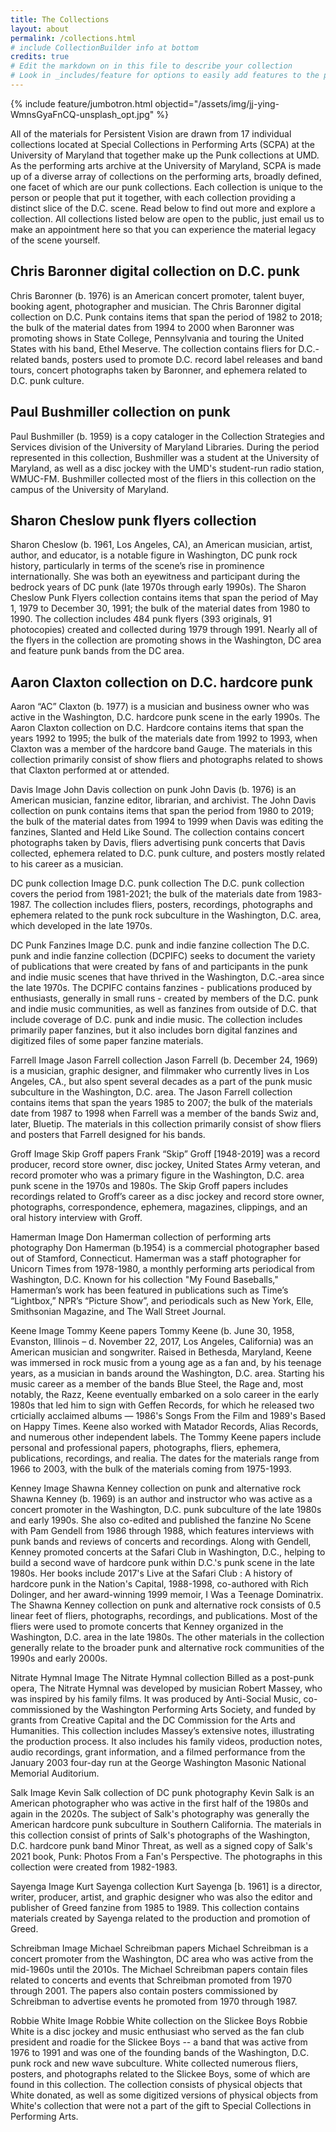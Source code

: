 ```yaml
---
title: The Collections
layout: about
permalink: /collections.html
# include CollectionBuilder info at bottom
credits: true
# Edit the markdown on in this file to describe your collection
# Look in _includes/feature for options to easily add features to the page
---
```


{% include feature/jumbotron.html objectid="/assets/img/jj-ying-WmnsGyaFnCQ-unsplash_opt.jpg" %}

All of the materials for Persistent Vision are drawn from 17 individual collections located at Special Collections in Performing Arts (SCPA) at the University of Maryland that together make up the Punk collections at UMD. As the performing arts archive at the University of Maryland, SCPA is made up of a diverse array of collections on the performing arts, broadly defined, one facet of which are our punk collections. Each collection is unique to the person or people that put it together, with each collection providing a distinct slice of the D.C. scene. Read below to find out more and explore a collection. All collections listed below are open to the public, just email us to make an appointment here so that you can experience the material legacy of the scene yourself.

## Chris Baronner digital collection on D.C. punk

Chris Baronner (b. 1976) is an American concert promoter, talent buyer, booking agent, photographer and musician. The Chris Baronner digital collection on D.C. Punk contains items that span the period of 1982 to 2018; the bulk of the material dates from 1994 to 2000 when Baronner was promoting shows in State College, Pennsylvania and touring the United States with his band, Ethel Meserve. The collection contains fliers for D.C.-related bands, posters used to promote D.C. record label releases and band tours, concert photographs taken by Baronner, and ephemera related to D.C. punk culture.


## Paul Bushmiller collection on punk

Paul Bushmiller (b. 1959) is a copy cataloger in the Collection Strategies and Services division of the University of Maryland Libraries. During the period represented in this collection, Bushmiller was a student at the University of Maryland, as well as a disc jockey with the UMD's student-run radio station, WMUC-FM. Bushmiller collected most of the fliers in this collection on the campus of the University of Maryland.

## Sharon Cheslow punk flyers collection

Sharon Cheslow (b. 1961, Los Angeles, CA), an American musician, artist, author, and educator, is a notable figure in Washington, DC punk rock history, particularly in terms of the scene’s rise in prominence internationally. She was both an eyewitness and participant during the bedrock years of DC punk (late 1970s through early 1990s). The Sharon Cheslow Punk Flyers collection contains items that span the period of May 1, 1979 to December 30, 1991; the bulk of the material dates from 1980 to 1990. The collection includes 484 punk flyers (393 originals, 91 photocopies) created and collected during 1979 through 1991. Nearly all of the flyers in the collection are promoting shows in the Washington, DC area and feature punk bands from the DC area.

## Aaron Claxton collection on D.C. hardcore punk
Aaron “AC” Claxton (b. 1977) is a musician and business owner who was active in the Washington, D.C. hardcore punk scene in the early 1990s. The Aaron Claxton collection on D.C. Hardcore contains items that span the years 1992 to 1995; the bulk of the materials date from 1992 to 1993, when Claxton was a member of the hardcore band Gauge. The materials in this collection primarily consist of show fliers and photographs related to shows that Claxton performed at or attended.

Davis Image
John Davis collection on punk
John Davis (b. 1976) is an American musician, fanzine editor, librarian, and archivist. The John Davis collection on punk contains items that span the period from 1980 to 2019; the bulk of the material dates from 1994 to 1999 when Davis was editing the fanzines, Slanted and Held Like Sound. The collection contains concert photographs taken by Davis, fliers advertising punk concerts that Davis collected, ephemera related to D.C. punk culture, and posters mostly related to his career as a musician.

DC punk collection Image
D.C. punk collection
The D.C. punk collection covers the period from 1981-2021; the bulk of the materials date from 1983-1987. The collection includes fliers, posters, recordings, photographs and ephemera related to the punk rock subculture in the Washington, D.C. area, which developed in the late 1970s.

DC Punk Fanzines Image
D.C. punk and indie fanzine collection
The D.C. punk and indie fanzine collection (DCPIFC) seeks to document the variety of publications that were created by fans of and participants in the punk and indie music scenes that have thrived in the Washington, D.C.-area since the late 1970s. The DCPIFC contains fanzines - publications produced by enthusiasts, generally in small runs - created by members of the D.C. punk and indie music communities, as well as fanzines from outside of D.C. that include coverage of D.C. punk and indie music. The collection includes primarily paper fanzines, but it also includes born digital fanzines and digitized files of some paper fanzine materials.

Farrell Image
Jason Farrell collection
Jason Farrell (b. December 24, 1969) is a musician, graphic designer, and filmmaker who currently lives in Los Angeles, CA., but also spent several decades as a part of the punk music subculture in the Washington, D.C. area. The Jason Farrell collection contains items that span the years 1985 to 2007; the bulk of the materials date from 1987 to 1998 when Farrell was a member of the bands Swiz and, later, Bluetip. The materials in this collection primarily consist of show fliers and posters that Farrell designed for his bands.

Groff Image
Skip Groff papers
Frank “Skip” Groff [1948-2019] was a record producer, record store owner, disc jockey, United States Army veteran, and record promoter who was a primary figure in the Washington, D.C. area punk scene in the 1970s and 1980s. The Skip Groff papers includes recordings related to Groff’s career as a disc jockey and record store owner, photographs, correspondence, ephemera, magazines, clippings, and an oral history interview with Groff.

Hamerman Image
Don Hamerman collection of performing arts photography
Don Hamerman (b.1954) is a commercial photographer based out of Stamford, Connecticut. Hamerman was a staff photographer for Unicorn Times from 1978-1980, a monthly performing arts periodical from Washington, D.C. Known for his collection "My Found Baseballs," Hamerman’s work has been featured in publications such as Time’s “Lightbox,” NPR’s “Picture Show”, and periodicals such as New York, Elle, Smithsonian Magazine, and The Wall Street Journal.

Keene Image
Tommy Keene papers
Tommy Keene (b. June 30, 1958, Evanston, Illinois – d. November 22, 2017, Los Angeles, California) was an American musician and songwriter. Raised in Bethesda, Maryland, Keene was immersed in rock music from a young age as a fan and, by his teenage years, as a musician in bands around the Washington, D.C. area. Starting his music career as a member of the bands Blue Steel, the Rage and, most notably, the Razz, Keene eventually embarked on a solo career in the early 1980s that led him to sign with Geffen Records, for which he released two crticially acclaimed albums — 1986's Songs From the Film and 1989's Based on Happy Times. Keene also worked with Matador Records, Alias Records, and numerous other independent labels. The Tommy Keene papers include personal and professional papers, photographs, fliers, ephemera, publications, recordings, and realia. The dates for the materials range from 1966 to 2003, with the bulk of the materials coming from 1975-1993.

Kenney Image
Shawna Kenney collection on punk and alternative rock
Shawna Kenney (b. 1969) is an author and instructor who was active as a concert promoter in the Washington, D.C. punk subculture of the late 1980s and early 1990s. She also co-edited and published the fanzine No Scene with Pam Gendell from 1986 through 1988, which features interviews with punk bands and reviews of concerts and recordings. Along with Gendell, Kenney promoted concerts at the Safari Club in Washington, D.C., helping to build a second wave of hardcore punk within D.C.'s punk scene in the late 1980s. Her books include 2017's Live at the Safari Club : A history of hardcore punk in the Nation's Capital, 1988-1998, co-authored with Rich Dolinger, and her award-winning 1999 memoir, I Was a Teenage Dominatrix. The Shawna Kenney collection on punk and alternative rock consists of 0.5 linear feet of fliers, photographs, recordings, and publications. Most of the fliers were used to promote concerts that Kenney organized in the Washington, D.C. area in the late 1980s. The other materials in the collection generally relate to the broader punk and alternative rock communities of the 1990s and early 2000s.

Nitrate Hymnal Image
The Nitrate Hymnal collection
Billed as a post-punk opera, The Nitrate Hymnal was developed by musician Robert Massey, who was inspired by his family films. It was produced by Anti-Social Music, co-commissioned by the Washington Performing Arts Society, and funded by grants from Creative Capital and the DC Commission for the Arts and Humanities. This collection includes Massey’s extensive notes, illustrating the production process. It also includes his family videos, production notes, audio recordings, grant information, and a filmed performance from the January 2003 four-day run at the George Washington Masonic National Memorial Auditorium.

Salk Image
Kevin Salk collection of DC punk photography
Kevin Salk is an American photographer who was active in the first half of the 1980s and again in the 2020s. The subject of Salk's photography was generally the American hardcore punk subculture in Southern California. The materials in this collection consist of prints of Salk's photographs of the Washington, D.C. hardcore punk band Minor Threat, as well as a signed copy of Salk's 2021 book, Punk: Photos From a Fan's Perspective. The photographs in this collection were created from 1982-1983.

Sayenga Image
Kurt Sayenga collection
Kurt Sayenga [b. 1961] is a director, writer, producer, artist, and graphic designer who was also the editor and publisher of Greed fanzine from 1985 to 1989. This collection contains materials created by Sayenga related to the production and promotion of Greed.

Schreibman Image
Michael Schreibman papers
Michael Schreibman is a concert promoter from the Washington, DC area who was active from the mid-1960s until the 2010s. The Michael Schreibman papers contain files related to concerts and events that Schreibman promoted from 1970 through 2001. The papers also contain posters commissioned by Schreibman to advertise events he promoted from 1970 through 1987.

Robbie White Image
Robbie White collection on the Slickee Boys
Robbie White is a disc jockey and music enthusiast who served as the fan club president and roadie for the Slickee Boys -- a band that was active from 1976 to 1991 and was one of the founding bands of the Washington, D.C. punk rock and new wave subculture. White collected numerous fliers, posters, and photographs related to the Slickee Boys, some of which are found in this collection. The collection consists of physical objects that White donated, as well as some digitized versions of physical objects from White's collection that were not a part of the gift to Special Collections in Performing Arts.
